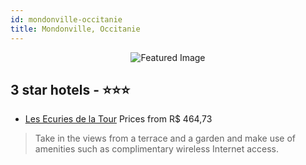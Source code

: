 ```yaml
---
id: mondonville-occitanie
title: Mondonville, Occitanie
---
```


<center><img src="https://i.travelapi.com/hotels/13000000/12500000/12493900/12493898/49a02e26_b.jpg" alt="Featured Image" /></center>


##  3 star hotels - ⭐️⭐️⭐️

-    [Les Ecuries de la Tour](https://us.hurb.com/hotels/mondonville/les-ecuries-de-la-tour-JNP-JP435549?cmp=18055) Prices from R$ 464,73
   > Take in the views from a terrace and a garden and make use of amenities such as complimentary wireless Internet access.
